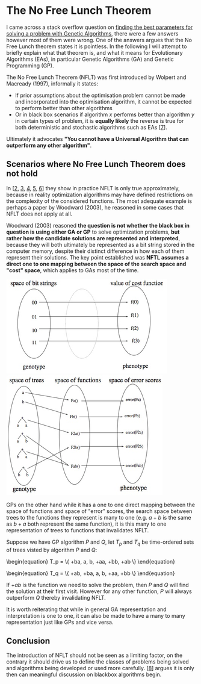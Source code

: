# The No Free Lunch Theorem
I came across a stack overflow question on [finding the best parameters for
solving a problem with Genetic Algorithms][1], there were a few answers however
most of them were wrong. One of the answers argues that the No Free Lunch
theorem states it is pointless. In the following I will  attempt to briefly
explain what that theorem is, and what it means for Evolutionary Algorithms
(EAs), in particular Genetic Algorithms (GA) and Genetic Programming (GP).

The No Free Lunch Theorem (NFLT) was first introduced by Wolpert and Macready
(1997), informally it states:


- If prior assumptions about the optimisation problem cannot be made and
  incorporated into the optimisation algorithm, it cannot be expected to
  perform better than other algorithms
- Or in black box scenarios if algorithm $x$ performs better than algorithm $y$
  in certain types of problem, it is **equally likely** the reverse is true for
  both deterministic and stochastic algorithms such as EAs [[7][7]].


Ultimately it advocates **"You cannot have a Universal Algorithm that can
outperform any other algorithm"**.


## Scenarios where No Free Lunch Theorem does not hold
In [[2][2], [3][3], [4][4], [5][5], [6][6]] they show in practice NFLT is only
true approximately, because in reality optimization algorithms may have defined
restrictions on the complexity of the considered functions. The most adequate
example is perhaps a paper by Woodward (2003), he reasoned in some cases that
NFLT does not apply at all.

Woodward (2003) reasoned **the question is not whether the black box in
question is using either GA or GP** to solve optimization problems, **but
rather how the candidate solutions are represented and interpreted**, because
they will both ultimately be represented as a bit string stored in the computer
memory, despite their distinct difference in how each of them represent their
solutions. The key point established was **NFTL assumes a direct one to one
mapping between the space of the search space and "cost" space**, which applies
to GAs most of the time.

![](./images/ga_one_to_one.jpg)
![](./images/gp_many_to_one.jpg)

GPs on the other hand while it has a one to one direct mapping between the
space of functions and space of "error" scores, the search space between
trees to the functions they represent is many to one (e.g. $a + b$ is the same
as $b + a$ both represent the same function), it is this many to one
representation of trees to functions that invalidates NFLT.

Suppose we have GP algorithm $P$ and $Q$, let $T_p$ and $T_q$ be time-ordered
sets of trees visted by algorithm $P$ and $Q$:

\begin{equation}
    T_p = \\{ +ba, a, b, +aa, +bb, +ab \\}
\end{equation}

\begin{equation}
    T_q = \\{ +ab, +ba, a, b, +aa, +bb \\}
\end{equation}

If $+ab$ is the function we need to solve the problem, then $P$ and $Q$ will
find the solution at their first visit. However for any other function, $P$
will always outperform $Q$ thereby invalidating NFLT.

It is worth reiterating that while in general GA representation and
interpretation is one to one, it can also be made to have a many to many
representation just like GPs and vice versa.


## Conclusion
The introduction of NFLT should not be seen as a limiting factor, on the
contrary it should drive us to define the classes of problems being solved and
algorithms being developed or used more carefully. [[8][8]] argues it is only
then can meaningful discussion on blackbox algorithms begin.

[1]: http://stackoverflow.com/questions/1075628/how-to-find-the-best-parameters-for-a-genetic-algorithm/21119469#21119469
[2]: http://citeseerx.ist.psu.edu/viewdoc/summary?doi=10.1.1.13.892
[3]: http://citeseerx.ist.psu.edu/viewdoc/summary?doi=10.1.1.35.5850
[4]: http://citeseerx.ist.psu.edu/viewdoc/summary?doi=10.1.1.71.8446
[5]: http://citeseerx.ist.psu.edu/viewdoc/summary?doi=10.1.1.68.8247
[6]: http://ieeexplore.ieee.org/xpls/abs_all.jsp?arnumber=1545946
[7]: http://ieeexplore.ieee.org/xpls/abs_all.jsp?arnumber=585893&tag=1
[8]: http://link.springer.com/chapter/10.1007%2F978-3-642-21434-9_1
